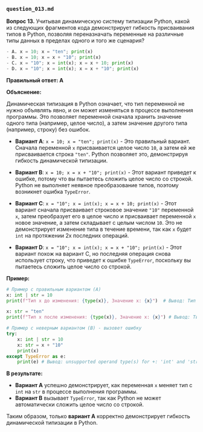 ### `question_013.md`

**Вопрос 13.** Учитывая динамическую систему типизации Python, какой из следующих фрагментов кода демонстрирует гибкость присваивания типов в Python, позволяя переназначать переменные на различные типы данных в пределах одного и того же сценария?

```python
- A. x = 10; x = "ten"; print(x)
- B. x = 10; x = x + "10"; print(x)
- C. x = "10"; x = int(x); x = x + 10; print(x)
- D. x = "10"; x = int(x); x = x + "10"; print(x)
```

**Правильный ответ: A**

**Объяснение:**

Динамическая типизация в Python означает, что тип переменной не нужно объявлять явно, и он может изменяться в процессе выполнения программы. Это позволяет переменной сначала хранить значение одного типа (например, целое число), а затем значение другого типа (например, строку) без ошибок.

*   **Вариант A**: `x = 10; x = "ten"; print(x)` - Это правильный вариант. Сначала переменной `x` присваивается целое число `10`, а затем ей же присваивается строка `"ten"`. Python позволяет это, демонстрируя гибкость динамической типизации.

*   **Вариант B**: `x = 10; x = x + "10"; print(x)` - Этот вариант приведет к ошибке, потому что вы пытаетесь сложить целое число со строкой. Python не выполняет неявное преобразование типов, поэтому возникнет ошибка `TypeError`.
    
*   **Вариант C**: `x = "10"; x = int(x); x = x + 10; print(x)` - Этот вариант сначала присваивает строковое значение `"10"` переменной `x`, затем преобразует его в целое число и присваивает переменной `x` новое значение, а затем складывает с целым числом `10`. Это не демонстрирует изменение типа в течение времени, так как `x` будет `int` на протяжении 2х последних операций.

*   **Вариант D**: `x = "10"; x = int(x); x = x + "10"; print(x)` - Этот вариант похож на вариант C, но последняя операция  снова использует  строку, что приведет к ошибке `TypeError`, поскольку вы пытаетесь сложить целое число со строкой.
    
**Пример:**

```python
# Пример с правильным вариантом (A)
x: int | str = 10
print(f"Тип x до изменения: {type(x)}, Значение x: {x}")  # Вывод: Тип x до изменения: <class 'int'>, Значение x: 10

x: str = "ten"
print(f"Тип x после изменения: {type(x)}, Значение x: {x}") # Вывод: Тип x после изменения: <class 'str'>, Значение x: ten

# Пример с неверным вариантом (B) - вызовет ошибку
try:
    x: int | str = 10
    x: str = x + "10"
    print(x)
except TypeError as e:
    print(e) # Вывод: unsupported operand type(s) for +: 'int' and 'str'
```

**В результате:**

*   **Вариант A** успешно демонстрирует, как переменная `x` меняет тип с `int` на `str` в процессе выполнения программы.
*   **Вариант B** вызывает `TypeError`, так как Python не может автоматически сложить целое число со строкой.

Таким образом, только **вариант A** корректно демонстрирует гибкость динамической типизации в Python.

